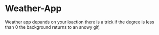 # Weather-App
Weather app depands on your loaction 
there is a trick if the degree is less than 0 the background returns to an snowy gif, 
